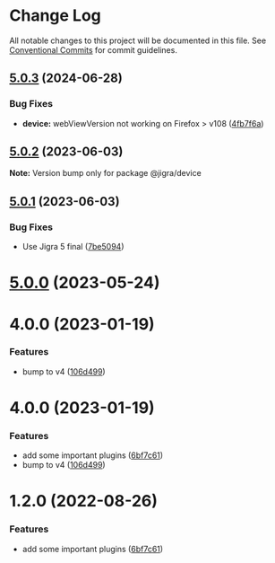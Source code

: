 # Change Log

All notable changes to this project will be documented in this file.
See [Conventional Commits](https://conventionalcommits.org) for commit guidelines.

## [5.0.3](https://github.com/familyjs/jigra-plugins/compare/@jigra/device@5.0.2...@jigra/device@5.0.3) (2024-06-28)


### Bug Fixes

* **device:** webViewVersion not working on Firefox > v108 ([4fb7f6a](https://github.com/familyjs/jigra-plugins/commit/4fb7f6aca8ec45d7beef09c538f55b3861c2198b))





## [5.0.2](https://github.com/familyjs/jigra-plugins/compare/@jigra/device@5.0.1...@jigra/device@5.0.2) (2023-06-03)

**Note:** Version bump only for package @jigra/device





## [5.0.1](https://github.com/familyjs/jigra-plugins/compare/@jigra/device@5.0.0...@jigra/device@5.0.1) (2023-06-03)


### Bug Fixes

* Use Jigra 5 final ([7be5094](https://github.com/familyjs/jigra-plugins/commit/7be509425c5cc9f21b1f9e78794b2c6b76ca7702))





# [5.0.0](https://github.com/familyjs/jigra-plugins/compare/@jigra/device@1.2.0...@jigra/device@5.0.0) (2023-05-24)



# 4.0.0 (2023-01-19)


### Features

* bump to v4 ([106d499](https://github.com/familyjs/jigra-plugins/commit/106d49991e82a0505a82571530b73fcda020e7e4))





# 4.0.0 (2023-01-19)


### Features

* add some important plugins ([6bf7c61](https://github.com/navify/jigra-plugins/commit/6bf7c61ba5ad99cf0474cb2cc9599d0f8fedeb45))
* bump to v4 ([106d499](https://github.com/navify/jigra-plugins/commit/106d49991e82a0505a82571530b73fcda020e7e4))





# 1.2.0 (2022-08-26)


### Features

* add some important plugins ([6bf7c61](https://github.com/navify/jigra-plugins/commit/6bf7c61ba5ad99cf0474cb2cc9599d0f8fedeb45))
